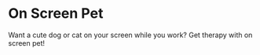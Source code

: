 # On Screen Pet

Want a cute dog or cat on your screen while you work? Get therapy with on screen pet!
